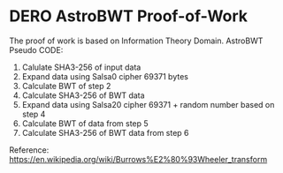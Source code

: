 DERO AstroBWT Proof-of-Work
============================

The proof of work is based on Information Theory Domain.
AstroBWT Pseudo CODE:
1. Calulate SHA3-256 of input data
2. Expand data using Salsa0  cipher  69371  bytes
3. Calculate BWT of step 2
4. Calculate SHA3-256 of BWT data
5. Expand data using Salsa20  cipher  69371  + random number based on step 4
6. Calculate BWT of data from step 5
7. Calculate SHA3-256 of BWT data from step 6

Reference: https://en.wikipedia.org/wiki/Burrows%E2%80%93Wheeler_transform
